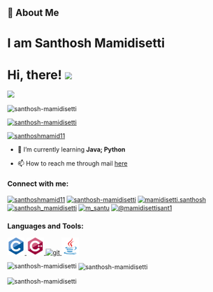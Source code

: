 ## 🚀 About Me 
# I am Santhosh Mamidisetti

# Hi, there! <img src="https://raw.githubusercontent.com/MartinHeinz/MartinHeinz/master/wave.gif" width="30px">
<img src="https://c.tenor.com/meiDmToBf4sAAAAC/anime-wave.gif">


<p align="left"> <img src="https://komarev.com/ghpvc/?username=santhosh-mamidisetti&label=Profile%20views&color=0e75b6&style=flat" alt="santhosh-mamidisetti" /> </p>

<p align="left"> <a href="https://github.com/ryo-ma/github-profile-trophy"><img src="https://github-profile-trophy.vercel.app/?username=santhosh-mamidisetti" alt="santhosh-mamidisetti" /></a> </p>

<p align="left"> <a href="https://twitter.com/santhoshmamid11" target="blank"><img src="https://img.shields.io/twitter/follow/santhoshmamid11?logo=twitter&style=for-the-badge" alt="santhoshmamid11" /></a> </p>

- 🌱 I’m currently learning **Java; Python**

- 📫 How to reach me through mail [here](mailto:mamidisettisanthosh2004@gmail.com)

<h3 align="left">Connect with me:</h3>
<p align="left">
<a href="https://twitter.com/santhoshmamid11" target="blank"><img align="center" src="https://raw.githubusercontent.com/rahuldkjain/github-profile-readme-generator/master/src/images/icons/Social/twitter.svg" alt="santhoshmamid11" height="30" width="40" /></a>
<a href="https://linkedin.com/in/santhosh-mamidisetti" target="blank"><img align="center" src="https://raw.githubusercontent.com/rahuldkjain/github-profile-readme-generator/master/src/images/icons/Social/linked-in-alt.svg" alt="santhosh-mamidisetti" height="30" width="40" /></a>
<a href="https://fb.com/mamidisetti.santhosh" target="blank"><img align="center" src="https://raw.githubusercontent.com/rahuldkjain/github-profile-readme-generator/master/src/images/icons/Social/facebook.svg" alt="mamidisetti.santhosh" height="30" width="40" /></a>
<a href="https://instagram.com/santhosh_mamidisetti" target="blank"><img align="center" src="https://raw.githubusercontent.com/rahuldkjain/github-profile-readme-generator/master/src/images/icons/Social/instagram.svg" alt="santhosh_mamidisetti" height="30" width="40" /></a>
<a href="https://www.codechef.com/users/m_santu" target="blank"><img align="center" src="https://cdn.jsdelivr.net/npm/simple-icons@3.1.0/icons/codechef.svg" alt="m_santu" height="30" width="40" /></a>
<a href="https://www.hackerrank.com/@mamidisettisant1" target="blank"><img align="center" src="https://raw.githubusercontent.com/rahuldkjain/github-profile-readme-generator/master/src/images/icons/Social/hackerrank.svg" alt="@mamidisettisant1" height="30" width="40" /></a>
</p>

<h3 align="left">Languages and Tools:</h3>
<p align="left"> <a href="https://www.cprogramming.com/" target="_blank" rel="noreferrer"> <img src="https://raw.githubusercontent.com/devicons/devicon/master/icons/c/c-original.svg" alt="c" width="40" height="40"/> </a> <a href="https://www.w3schools.com/cpp/" target="_blank" rel="noreferrer"> <img src="https://raw.githubusercontent.com/devicons/devicon/master/icons/cplusplus/cplusplus-original.svg" alt="cplusplus" width="40" height="40"/> </a> <a href="https://git-scm.com/" target="_blank" rel="noreferrer"> <img src="https://www.vectorlogo.zone/logos/git-scm/git-scm-icon.svg" alt="git" width="40" height="40"/> </a> <a href="https://www.java.com" target="_blank" rel="noreferrer"> <img src="https://raw.githubusercontent.com/devicons/devicon/master/icons/java/java-original.svg" alt="java" width="40" height="40"/> </a> </p>

<p><img align="left" src="https://github-readme-stats.vercel.app/api/top-langs?username=santhosh-mamidisetti&show_icons=true&locale=en&layout=compact" alt="santhosh-mamidisetti" /></p>

<p>&nbsp;<img align="center" src="https://github-readme-stats.vercel.app/api?username=santhosh-mamidisetti&show_icons=true&locale=en" alt="santhosh-mamidisetti" /></p>

<p><img align="center" src="https://github-readme-streak-stats.herokuapp.com/?user=santhosh-mamidisetti&" alt="santhosh-mamidisetti" /></p>
